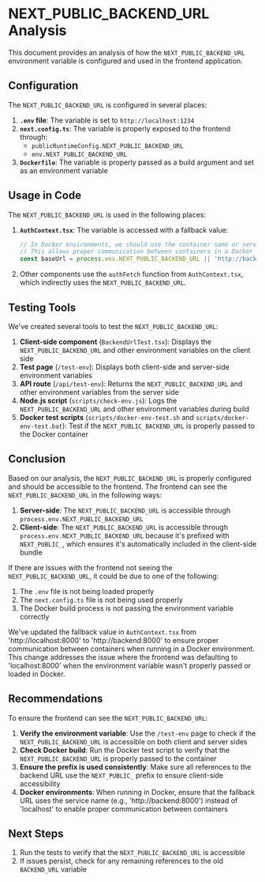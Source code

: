 # NEXT_PUBLIC_BACKEND_URL Analysis

This document provides an analysis of how the `NEXT_PUBLIC_BACKEND_URL` environment variable is configured and used in the frontend application.

## Configuration

The `NEXT_PUBLIC_BACKEND_URL` is configured in several places:

1. **`.env` file**: The variable is set to `http://localhost:1234`
2. **`next.config.ts`**: The variable is properly exposed to the frontend through:
   - `publicRuntimeConfig.NEXT_PUBLIC_BACKEND_URL`
   - `env.NEXT_PUBLIC_BACKEND_URL`
3. **`Dockerfile`**: The variable is properly passed as a build argument and set as an environment variable

## Usage in Code

The `NEXT_PUBLIC_BACKEND_URL` is used in the following places:

1. **`AuthContext.tsx`**: The variable is accessed with a fallback value:
   ```javascript
   // In Docker environments, we should use the container name or service name instead of localhost
   // This allows proper communication between containers in a Docker network
   const baseUrl = process.env.NEXT_PUBLIC_BACKEND_URL || 'http://backend:8000';
   ```

2. Other components use the `authFetch` function from `AuthContext.tsx`, which indirectly uses the `NEXT_PUBLIC_BACKEND_URL`.

## Testing Tools

We've created several tools to test the `NEXT_PUBLIC_BACKEND_URL`:

1. **Client-side component** (`BackendUrlTest.tsx`): Displays the `NEXT_PUBLIC_BACKEND_URL` and other environment variables on the client side
2. **Test page** (`/test-env`): Displays both client-side and server-side environment variables
3. **API route** (`/api/test-env`): Returns the `NEXT_PUBLIC_BACKEND_URL` and other environment variables from the server side
4. **Node.js script** (`scripts/check-env.js`): Logs the `NEXT_PUBLIC_BACKEND_URL` and other environment variables during build
5. **Docker test scripts** (`scripts/docker-env-test.sh` and `scripts/docker-env-test.bat`): Test if the `NEXT_PUBLIC_BACKEND_URL` is properly passed to the Docker container

## Conclusion

Based on our analysis, the `NEXT_PUBLIC_BACKEND_URL` is properly configured and should be accessible to the frontend. The frontend can see the `NEXT_PUBLIC_BACKEND_URL` in the following ways:

1. **Server-side**: The `NEXT_PUBLIC_BACKEND_URL` is accessible through `process.env.NEXT_PUBLIC_BACKEND_URL`
2. **Client-side**: The `NEXT_PUBLIC_BACKEND_URL` is accessible through `process.env.NEXT_PUBLIC_BACKEND_URL` because it's prefixed with `NEXT_PUBLIC_`, which ensures it's automatically included in the client-side bundle

If there are issues with the frontend not seeing the `NEXT_PUBLIC_BACKEND_URL`, it could be due to one of the following:

1. The `.env` file is not being loaded properly
2. The `next.config.ts` file is not being used properly
3. The Docker build process is not passing the environment variable correctly

We've updated the fallback value in `AuthContext.tsx` from 'http://localhost:8000' to 'http://backend:8000' to ensure proper communication between containers when running in a Docker environment. This change addresses the issue where the frontend was defaulting to 'localhost:8000' when the environment variable wasn't properly passed or loaded in Docker.

## Recommendations

To ensure the frontend can see the `NEXT_PUBLIC_BACKEND_URL`:

1. **Verify the environment variable**: Use the `/test-env` page to check if the `NEXT_PUBLIC_BACKEND_URL` is accessible on both client and server sides
2. **Check Docker build**: Run the Docker test script to verify that the `NEXT_PUBLIC_BACKEND_URL` is properly passed to the container
3. **Ensure the prefix is used consistently**: Make sure all references to the backend URL use the `NEXT_PUBLIC_` prefix to ensure client-side accessibility
4. **Docker environments**: When running in Docker, ensure that the fallback URL uses the service name (e.g., 'http://backend:8000') instead of 'localhost' to enable proper communication between containers

## Next Steps

1. Run the tests to verify that the `NEXT_PUBLIC_BACKEND_URL` is accessible
2. If issues persist, check for any remaining references to the old `BACKEND_URL` variable
